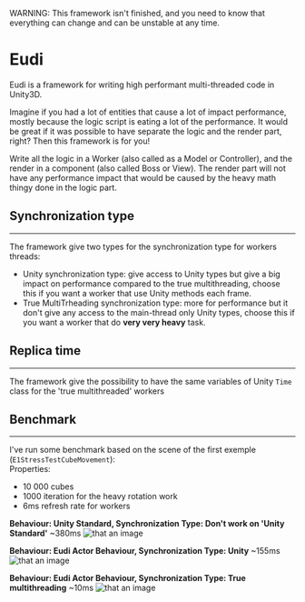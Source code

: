 WARNING: This framework isn't finished, and you need to know that everything can change and can be unstable at any time.

# Eudi

Eudi is a framework for writing high performant multi-threaded code in Unity3D.  

Imagine if you had a lot of entities that cause a lot of impact performance, mostly because the logic script is eating a lot of the performance. It would be great if it was possible to have separate the logic and the render part, right? Then this framework is for you!  

Write all the logic in a Worker (also called as a Model or Controller), and the render in a component (also called Boss or View).
The render part will not have any performance impact that would be caused by the heavy math thingy done in the logic part.  

## Synchronization type

***

The framework give two types for the synchronization type for workers threads:
* Unity synchronization type: give access to Unity types but give a big impact on performance compared to the true multithreading, choose this if you want a worker that use Unity methods each frame.
* True MultiTrheading synchronization type: more for performance but it don't give any access to the main-thread only Unity types, choose this if you want a worker that do **very very heavy** task.

## Replica time

***

The framework give the possibility to have the same variables of Unity `Time` class for the 'true multithreaded' workers

## Benchmark

***

I've run some benchmark based on the scene of the first exemple (`E1StressTestCubeMovement`):  
Properties:  
* 10 000 cubes
* 1000 iteration for the heavy rotation work
* 6ms refresh rate for workers

**Behaviour: Unity Standard, Synchronization Type: Don't work on 'Unity Standard'**
~380ms
![that an image](https://raw.githubusercontent.com/guerro323/EudiFramework/master/Images/BenchmarkE1_unitystandard_unity.png)  

**Behaviour: Eudi Actor Behaviour, Synchronization Type: Unity**
~155ms
![that an image](https://raw.githubusercontent.com/guerro323/EudiFramework/master/Images/BenchmarkE1_eudi_unity.png)  

**Behaviour: Eudi Actor Behaviour, Synchronization Type: True multithreading**
~10ms
![that an image](https://raw.githubusercontent.com/guerro323/EudiFramework/master/Images/BenchmarkE1_eudi_truethreading.png)
